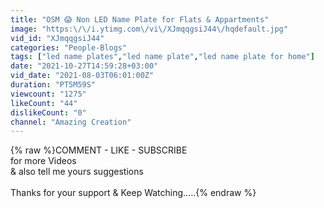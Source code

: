 ```yaml
---
title: "OSM 😱 Non LED Name Plate for Flats & Appartments"
image: "https:\/\/i.ytimg.com\/vi\/XJmqqgsiJ44\/hqdefault.jpg"
vid_id: "XJmqqgsiJ44"
categories: "People-Blogs"
tags: ["led name plates","led name plate","led name plate for home"]
date: "2021-10-27T14:59:28+03:00"
vid_date: "2021-08-03T06:01:00Z"
duration: "PT5M59S"
viewcount: "1275"
likeCount: "44"
dislikeCount: "0"
channel: "Amazing Creation"
---
```

{% raw %}COMMENT - LIKE - SUBSCRIBE<br />for more Videos<br />&amp; also tell me yours suggestions <br /><br />Thanks for your support &amp; Keep Watching.....{% endraw %}
